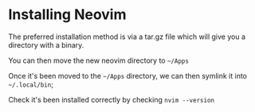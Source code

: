 # Installing Neovim

The preferred installation method is via a tar.gz file which will give you a directory with a binary.

You can then move the new neovim directory to `~/Apps`

Once it's been moved to the `~/Apps` directory, we can then symlink it into `~/.local/bin`;

Check it's been installed correctly by checking `nvim --version`


